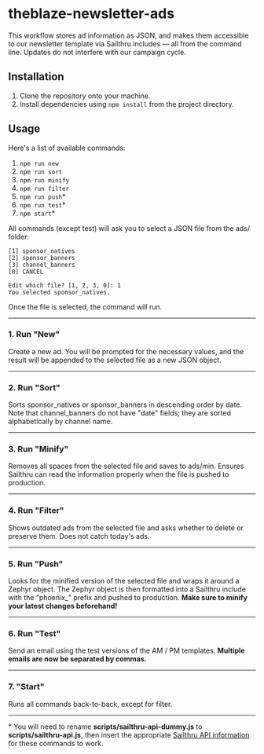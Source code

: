# theblaze-newsletter-ads
This workflow stores ad information as JSON, and makes them accessible to our newsletter template via Sailthru includes &mdash; all from the command line. Updates do not interfere with our campaign cycle.

## Installation
1. Clone the repository onto your machine.
2. Install dependencies using `npm install` from the project directory.

## Usage
Here's a list of available commands:
1. `npm run new`
2. `npm run sort`
3. `npm run minify`
4. `npm run filter`
5. `npm run push`&#42;
6. `npm run test`&#42;
7. `npm start`&#42;

All commands (except test) will ask you to select a JSON file from the ads/ folder:

```
[1] sponsor_natives
[2] sponsor_banners
[3] channel_banners
[0] CANCEL

Edit which file? [1, 2, 3, 0]: 1
You selected sponsor_natives.
```

Once the file is selected, the command will run.

------------------------------------------

### 1. Run "New"
Create a new ad. You will be prompted for the necessary values, and the result will be appended to the selected file as a new JSON object.

------------------------------------------

### 2. Run "Sort"
Sorts sponsor_natives or sponsor_banners in descending order by date. Note that channel_banners do not have "date" fields; they are sorted alphabetically by channel name.

------------------------------------------

### 3. Run "Minify"
Removes all spaces from the selected file and saves to ads/min. Ensures Sailthru can read the information properly when the file is pushed to production.

------------------------------------------

### 4. Run "Filter"
Shows outdated ads from the selected file and asks whether to delete or preserve them. Does not catch today's ads.

------------------------------------------

### 5. Run "Push"
Looks for the minified version of the selected file and wraps it around a Zephyr object. The Zephyr object is then formatted into a Sailthru include with the "phoenix_" prefix and pushed to production. **Make sure to minify your latest changes beforehand!**

------------------------------------------

### 6. Run "Test"
Send an email using the test versions of the AM / PM templates. **Multiple emails are now be separated by commas.**

------------------------------------------

### 7. "Start"
Runs all commands back-to-back, except for filter.

------------------------------------------

&#42; You will need to rename **scripts/sailthru-api-dummy.js** to **scripts/sailthru-api.js**, then insert the appropriate [Sailthru API information](https://my.sailthru.com/settings/api_postbacks) for these commands to work.
